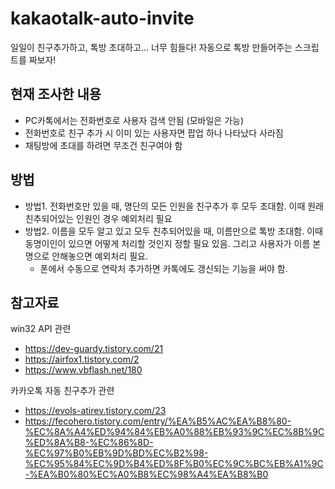 # kakaotalk-auto-invite
일일이 친구추가하고, 톡방 초대하고... 너무 힘들다! 자동으로 톡방 만들어주는 스크립트를 짜보자!

## 현재 조사한 내용
- PC카톡에서는 전화번호로 사용자 검색 안됨 (모바일은 가능)
- 전화번호로 친구 추가 시 이미 있는 사용자면 팝업 하나 나타났다 사라짐
- 채팅방에 초대를 하려면 무조건 친구여야 함

## 방법
- 방법1. 전화번호만 있을 때, 명단의 모든 인원을 친구추가 후 모두 초대함. 이때 원래 친추되어있는 인원인 경우 예외처리 필요
- 방법2. 이름을 모두 알고 있고 모두 친추되어있을 때, 이름만으로 톡방 초대함. 이때 동명이인이 있으면 어떻게 처리할 것인지 정할 필요 있음. 그리고 사용자가 이름 본명으로 안해놓으면 예외처리 필요.
  - 폰에서 수동으로 연락처 추가하면 카톡에도 갱신되는 기능을 써야 함.

## 참고자료
win32 API 관련
- https://dev-guardy.tistory.com/21
- https://airfox1.tistory.com/2
- https://www.vbflash.net/180

카카오톡 자동 친구추가 관련
- https://evols-atirev.tistory.com/23 
- https://fecohero.tistory.com/entry/%EA%B5%AC%EA%B8%80-%EC%8A%A4%ED%94%84%EB%A0%88%EB%93%9C%EC%8B%9C%ED%8A%B8-%EC%86%8D-%EC%97%B0%EB%9D%BD%EC%B2%98-%EC%95%84%EC%9D%B4%ED%8F%B0%EC%9C%BC%EB%A1%9C-%EA%B0%80%EC%A0%B8%EC%98%A4%EA%B8%B0


